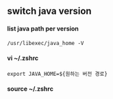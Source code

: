 ## switch java version

#### list java path per version
```
/usr/libexec/java_home -V
```

#### vi ~/.zshrc
```
export JAVA_HOME=${원하는 버전 경로}
```

#### source ~/.zshrc
